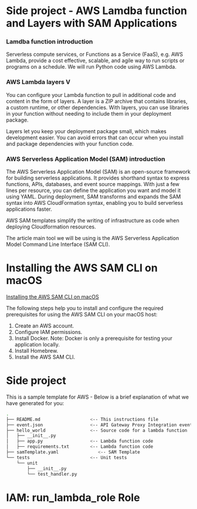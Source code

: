 # Side project - AWS Lamdba function and Layers with SAM Applications

### Lamdba function introduction
Serverless compute services, or Functions as a Service (FaaS), e.g. AWS Lambda, provide a cost effective, scalable, and agile way to run scripts or programs on a schedule.
We will run Python code  using AWS Lambda.

### AWS Lambda layers V
You can configure your Lambda function to pull in additional code and content in the form of layers. A layer is a ZIP archive that contains libraries, a custom runtime, or other dependencies. With layers, you can use libraries in your function without needing to include them in your deployment package.

Layers let you keep your deployment package small, which makes development easier. You can avoid errors that can occur when you install and package dependencies with your function code.

### AWS Serverless Application Model (SAM) introduction
The AWS Serverless Application Model (SAM) is an open-source framework for building serverless applications. It provides shorthand syntax to express functions, APIs, databases, and event source mappings. With just a few lines per resource, you can define the application you want and model it using YAML. During deployment, SAM transforms and expands the SAM syntax into AWS CloudFormation syntax, enabling you to build serverless applications faster.

AWS SAM templates simplify the writing of infrastructure as code when deploying Cloudformation resources. 

The article main tool we will be using is the AWS Serverless Application Model Command Line Interface (SAM CLI).

# Installing the AWS SAM CLI on macOS
[Installing the AWS SAM CLI on macOS](https://docs.aws.amazon.com/serverless-application-model/latest/developerguide/serverless-sam-cli-install-mac.html)

The following steps help you to install and configure the required prerequisites for using the AWS SAM CLI on your macOS host:
1. Create an AWS account.
2. Configure IAM permissions.
3. Install Docker. Note: Docker is only a prerequisite for testing your application locally.
4. Install Homebrew.
5. Install the AWS SAM CLI.


# Side project
This is a sample template for AWS - Below is a brief explanation of what we have generated for you:

```bash
.
├── README.md                   <-- This instructions file
├── event.json                  <-- API Gateway Proxy Integration event payload
├── hello_world                 <-- Source code for a lambda function
│   ├── __init__.py
│   ├── app.py                  <-- Lambda function code
│   ├── requirements.txt        <-- Lambda function code
├── samTemplate.yaml               <-- SAM Template
└── tests                       <-- Unit tests
    └── unit
        ├── __init__.py
        └── test_handler.py
```

# IAM: run_lambda_role Role
